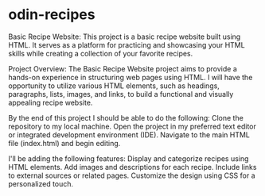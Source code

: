 # odin-recipes

Basic Recipe Website:
This project is a basic recipe website built using HTML. It serves as a platform for practicing and showcasing your HTML skills while creating a collection of your favorite recipes.

Project Overview:
The Basic Recipe Website project aims to provide a hands-on experience in structuring web pages using HTML. I will have the opportunity to utilize various HTML elements, such as headings, paragraphs, lists, images, and links, to build a functional and visually appealing recipe website.


By the end of this project I should be able to do the following:
Clone the repository to my local machine.
Open the project in my preferred text editor or integrated development environment (IDE).
Navigate to the main HTML file (index.html) and begin editing.

I'll be adding the following features:
Display and categorize recipes using HTML elements.
Add images and descriptions for each recipe.
Include links to external sources or related pages.
Customize the design using CSS for a personalized touch.

